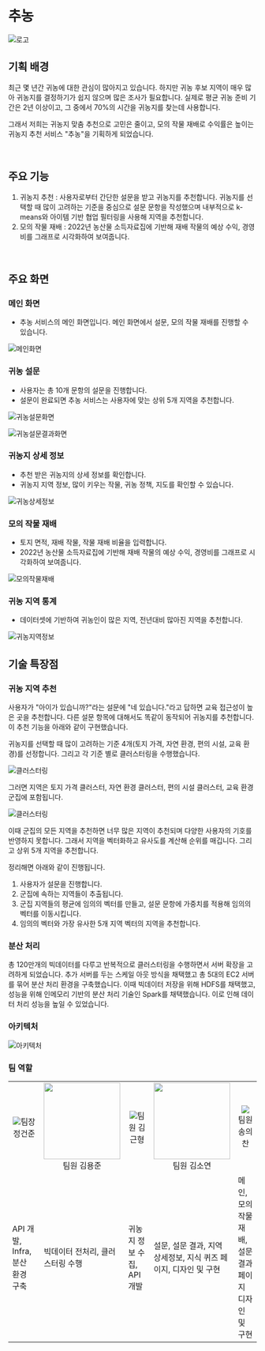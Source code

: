 # 추농

![로고](image/logo.png)

## 기획 배경
최근 몇 년간 귀농에 대한 관심이 많아지고 있습니다. 하지만 귀농 후보 지역이 매우 많아 귀농지를 결정하기가 쉽지 않으며 많은 조사가 필요합니다. 실제로 평균 귀농 준비 기간은 2년 이상이고, 그 중에서 70%의 시간을 귀농지를 찾는데 사용합니다.   

그래서 저희는 귀농지 맞춤 추천으로 고민은 줄이고, 모의 작물 재배로 수익률은 높이는 귀농지 추천 서비스 "추농"을 기획하게 되었습니다.

<br>

## 주요 기능

1. 귀농지 추천 : 사용자로부터 간단한 설문을 받고 귀농지를 추천합니다. 귀농지를 선택할 때 많이 고려하는 기준을 중심으로 설문 문항을 작성했으며 내부적으로 k-means와 아이템 기반 협업 필터링을 사용해 지역을 추천합니다.
2. 모의 작물 재배 : 2022년 농산물 소득자료집에 기반해 재배 작물의 예상 수익, 경영비를 그래프로 시각화하여 보여줍니다.

<br>

## 주요 화면

### 메인 화면

- 추농 서비스의 메인 화면입니다. 메인 화면에서 설문, 모의 작물 재배를 진행할 수 있습니다.

![메인화면](image/귀농메인페이지.gif)

### 귀농 설문

- 사용자는 총 10개 문항의 설문을 진행합니다.
- 설문이 완료되면 추농 서비스는 사용자에 맞는 상위 5개 지역을 추천합니다.

![귀농설문화면](image/귀농설문.gif)

![귀농설문결과화면](image/귀농설문결과.gif)

### 귀농지 상세 정보

- 추천 받은 귀농지의 상세 정보를 확인합니다.
- 귀농지 지역 정보, 많이 키우는 작물, 귀농 정책, 지도를 확인할 수 있습니다.

![귀농상세정보](image/귀농지역상세.gif)

### 모의 작물 재배

- 토지 면적, 재배 작물, 작물 재배 비율을 입력합니다. 
- 2022년 농산물 소득자료집에 기반해 재배 작물의 예상 수익, 경영비를 그래프로 시각화하여 보여줍니다.

![모의작물재배](image/귀농작물.gif)

### 귀농 지역 통계

- 데이터셋에 기반하여 귀농인이 많은 지역, 전년대비 많아진 지역을 추천합니다.

![귀농지역정보](image/귀농지역정보.gif)

## 기술 특장점

### 귀농 지역 추천

사용자가 "아이가 있습니까?"라는 설문에 "네 있습니다."라고 답하면 교육 접근성이 높은 곳을 추천합니다. 다른 설문 항목에 대해서도 똑같이 동작되어 귀농지를 추천합니다. 이 추천 기능을 아래와 같이 구현했습니다.

귀농지를 선택할 때 많이 고려하는 기준 4개(토지 가격, 자연 환경, 편의 시설, 교육 환경)를 선정합니다. 그리고 각 기준 별로 클러스터링을 수행했습니다.

![클러스터링](image/클러스터링.PNG)

그러면 지역은 토지 가격 클러스터, 자연 환경 클러스터, 편의 시설 클러스터, 교육 환경 군집에 포함됩니다.

![클러스터링](image/클러스터링결과.PNG)

이때 군집의 모든 지역을 추천하면 너무 많은 지역이 추천되며 다양한 사용자의 기호를 반영하지 못합니다. 그래서 지역을 벡터화하고 유사도를 계산해 순위를 매깁니다. 그리고 상위 5개 지역을 추천합니다.

정리해면 아래와 같이 진행됩니다.
1. 사용자가 설문을 진행합니다.
2. 군집에 속하는 지역들이 추출됩니다.
3. 군집 지역들의 평균에 임의의 벡터를 만들고, 설문 문항에 가중치를 적용해 임의의 벡터를 이동시킵니다.
4. 임의의 벡터와 가장 유사한 5개 지역 벡터의 지역을 추천합니다.

### 분산 처리

총 120만개의 빅데이터를 다루고 반복적으로 클러스터링을 수행하면서 서버 확장을 고려하게 되었습니다. 추가 서버를 두는 스케일 아웃 방식을 채택했고 총 5대의 EC2 서버를 묶어 분산 처리 환경을 구축했습니다. 이때 빅데이터 저장을 위해 HDFS를 채택했고, 성능을 위해 인메모리 기반의 분산 처리 기술인 Spark를 채택했습니다. 이로 인해 데이터 처리 성능을 높일 수 있었습니다.

### 아키텍처

![아키텍처](image/아키텍처.PNG)

### 팀 역할

<table>
    <tr height="140px">
        <td align="center" width="150px">
            <img src="./image/정건준.jpg">팀장 정건준</img>
        </td>
        <td align="center" width="150px">
            <img src="./image/김용준.png" height="155">팀원 김용준</img>
        </td>
        <td align="center" width="150px">
            <img src="./image/김근형.jpg">팀원 김근형</img>
        </td>
        <td align="center" width="150px">
            <img src="./image/김소연.png" height="155">팀원 김소연</img>
        </td>
        <td align="center" width="150px">
            <img src="./image/송의찬.jpg">팀원 송의찬</img>
        </td>
    </tr>
    <tr>
        <td>API 개발, Infra, 분산 환경 구축</td>
        <td>빅데이터 전처리, 클러스터링 수행</td>
        <td>귀농지 정보 수집, API 개발</td>
        <td>설문, 설문 결과, 지역 상세정보, 지식 퀴즈 페이지, 디자인 및 구현</td>
        <td>메인, 모의 작물 재배, 설문 결과 페이지 디자인 및 구현</td>
    </tr>
</table>

